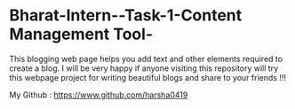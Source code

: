# Bharat-Intern--Task-1-Content Management Tool-
This blogging web page helps you add text and other elements required to
create a blog.
I will be very happy if anyone visiting this repository will try this webpage project for writing 
beautiful blogs and share to your friends !!!

My Github : https://www.github.com/harsha0419

